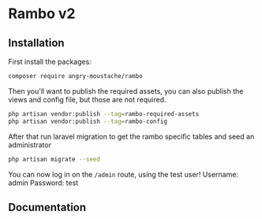# Rambo v2

## Installation

First install the packages:

```bash
composer require angry-moustache/rambo
```

Then you'll want to publish the required assets, you can also publish the views and config file, but those are not required.

```bash
php artisan vendor:publish --tag=rambo-required-assets
php artisan vendor:publish --tag=rambo-config
```

After that run laravel migration to get the rambo specific tables and seed an administrator

```bash
php artisan migrate --seed
```

You can now log in on the `/admin` route, using the test user!
Username: admin
Password: test

## Documentation
